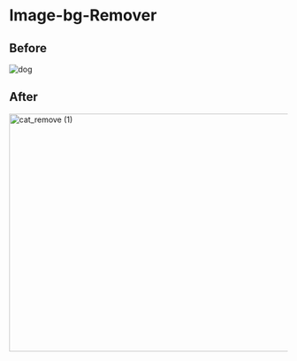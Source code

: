 # Image-bg-Remover
## Before
![dog](https://github.com/user-attachments/assets/05a1d90d-ffcc-4d5f-98bd-6948cb626c52) 

## After
<img width="710" height="430" alt="cat_remove (1)" src="https://github.com/user-attachments/assets/7896b93a-5789-4b1f-b1ce-b11944488ee0" />
